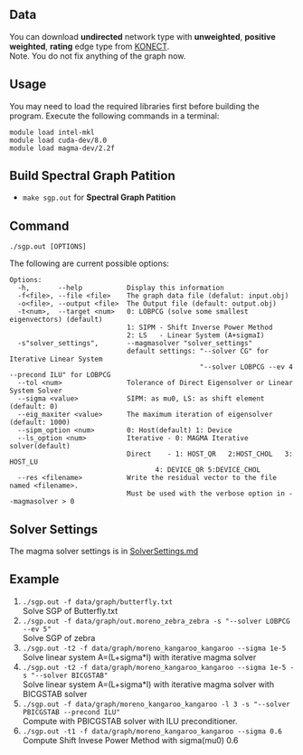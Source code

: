 ## Data
You can download __undirected__ network type with __unweighted__, __positive weighted__,  __rating__ edge type from [KONECT](http://konect.uni-koblenz.de).  
Note. You do not fix anything of the graph now.  
## Usage
You may need to load the required libraries first before building the program. Execute the following commands in a terminal:  
```
module load intel-mkl  
module load cuda-dev/8.0  
module load magma-dev/2.2f  
```
## Build Spectral Graph Patition

* `make sgp.out` for __Spectral Graph Patition__  
## Command 

`./sgp.out [OPTIONS]`  

The following are current possible options:  

```
Options:
  -h,       --help           Display this information
  -f<file>, --file <file>    The graph data file (defalut: input.obj)
  -o<file>, --output <file>  The Output file (default: output.obj)
  -t<num>,  --target <num>   0: LOBPCG (solve some smallest eigenvectors) (default)
                             1: SIPM - Shift Inverse Power Method
                             2: LS   - Linear System (A+sigmaI)
  -s"solver_settings",       --magmasolver "solver_settings"
                             default settings: "--solver CG" for Iterative Linear System
                                               "--solver LOBPCG --ev 4 --precond ILU" for LOBPCG
  --tol <num>                Tolerance of Direct Eigensolver or Linear System Solver
  --sigma <value>            SIPM: as mu0, LS: as shift element (default: 0)
  --eig_maxiter <value>      The maximum iteration of eigensolver (default: 1000)
  --sipm_option <num>        0: Host(default) 1: Device
  --ls_option <num>          Iterative - 0: MAGMA Iterative solver(default)
                             Direct    - 1: HOST_QR   2:HOST_CHOL   3: HOST_LU
                                    4: DEVICE_QR 5:DEVICE_CHOL
  --res <filename>           Write the residual vector to the file named <filename>.
                             Must be used with the verbose option in --magmasolver > 0
``` 
## Solver Settings
The magma solver settings is in [SolverSettings.md](SolverSettings.md)

## Example

1. `./sgp.out -f data/graph/butterfly.txt`  
    Solve SGP of Butterfly.txt
2. `./sgp.out -f data/graph/out.moreno_zebra_zebra -s "--solver LOBPCG --ev 5"`  
	Solve SGP of zebra
3. `./sgp.out -t2 -f data/graph/moreno_kangaroo_kangaroo --sigma 1e-5`  
	Solve linear system A=(L+sigma*I) with iterative magma solver 
4. `./sgp.out -t2 -f data/graph/moreno_kangaroo_kangaroo --sigma 1e-5 -s "--solver BICGSTAB"`  
    Solve linear system A=(L+sigma*I) with iterative magma solver with BICGSTAB solver  
5. `./sgp.out -f data/graph/moreno_kangaroo_kangaroo -l 3 -s "--solver PBICGSTAB --precond ILU"`  
    Compute with PBICGSTAB solver with ILU preconditioner.  
6.  `./sgp.out -t1 -f data/graph/moreno_kangaroo_kangaroo --sigma 0.6`  
    Compute Shift Invese Power Method with sigma(mu0) 0.6